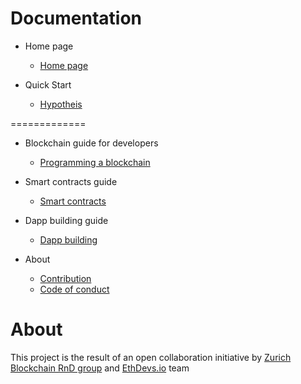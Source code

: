 Documentation
=============
 * Home page
    * [Home page](./homepage.md)
    
* Quick Start
    * [Hypotheis](guides/hypothesis.md)

=============

* Blockchain guide for developers
    * [Programming a blockchain](guides/blockchain/guide.md)

* Smart contracts guide
    * [Smart contracts](guides/ethereum/contracts.md)
    
* Dapp building guide
    * [Dapp building](guides/Dapp%20development/readme.md)

* About
    * [Contribution](about/contribution.md)
    * [Code of conduct](about/codeofconduct.md)

About
=============
This project is the result of an open collaboration initiative by [Zurich Blockchain RnD group](https://zbrd.org/) and [EthDevs.io](https://www.ethdevs.io/) team
